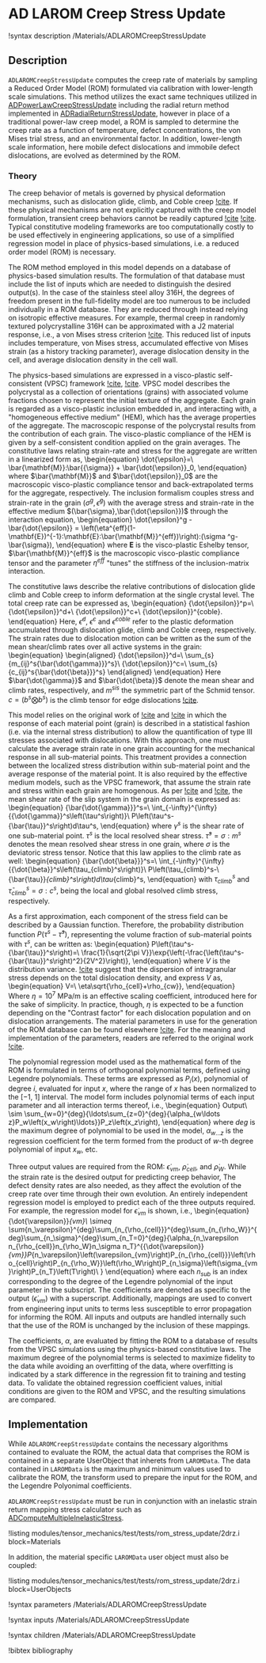 # AD LAROM Creep Stress Update

!syntax description /Materials/ADLAROMCreepStressUpdate

## Description

`ADLAROMCreepStressUpdate` computes the creep rate of materials by sampling a Reduced Order Model (ROM) formulated
via calibration with lower-length scale simulations. This method utilizes the exact same techniques
utilized in [ADPowerLawCreepStressUpdate](/ADPowerLawCreepStressUpdate.md) including the radial
return method implemented in [ADRadialReturnStressUpdate](/ADRadialReturnStressUpdate.md), however
in place of a traditional power-law creep model, a ROM is sampled to determine the creep rate as a
function of temperature, defect concentrations, the von Mises trial stress, and an environmental
factor. In addition, lower-length scale information, here mobile defect dislocations and immobile
defect dislocations, are evolved as determined by the ROM.

### Theory

The creep behavior of metals is governed by physical deformation mechanisms, such as dislocation
glide, climb, and Coble creep [!cite](Asaro:1983kf). If these physical mechanisms are not
explicitly captured with the creep model formulation, transient creep behaviors cannot be readily
captured [!cite](Wen:2017hu) [!cite](Wen:wv). Typical constitutive modeling frameworks are too
computationally costly to be used effectively in engineering applications, so use of a simplified
regression model in place of physics-based simulations, i.e. a reduced order model (ROM) is
necessary.

The ROM method employed in this model depends on a database of physics-based simulation results. The
formulation of that database must include the list of inputs which are needed to distinguish the
desired output(s). In the case of the stainless steel alloy 316H, the degrees of freedom present in
the full-fidelity model are too numerous to be included individually in a ROM database. They are
reduced through instead relying on isotropic effective measures. For example, thermal creep in
randomly textured polycrystalline 316H can be approximated with a J2 material response, i.e., a von
Mises stress criterion [!cite](Hutchinson:1976dr). This reduced list of inputs includes temperature,
von Mises stress, accumulated effective von Mises strain (as a history tracking parameter), average
dislocation density in the cell, and average dislocation density in the cell wall.

The physics-based simulations are expressed in a visco-plastic self-consistent (VPSC) framework
[!cite](Lebensohn:1993gn), [!cite](Lebensohn:2007iq). VPSC model describes the polycrystal as a
collection of orientations (grains) with associated volume fractions chosen to represent the initial
texture of the aggregate. Each grain is regarded as a visco-plastic inclusion embedded in, and
interacting with, a "homogeneous effective medium" (HEM), which has the average properties of the
aggregate. The macroscopic response of the polycrystal results from the contribution of each grain.
The visco-plastic compliance of the HEM is given by a self-consistent condition applied on the grain
averages. The constitutive laws relating strain-rate and stress for the aggregate are written in a
linearized form as,
\begin{equation}
  \dot{\epsilon}=\ \bar{\mathbf{M}}:\bar{{\sigma}} + \bar{\dot{\epsilon}}_0,
\end{equation}
where $\bar{\mathbf{M}}$ and $\bar{\dot{\epsilon}}_0$ are the macroscopic visco-plastic compliance tensor
and back-extrapolated terms for the aggregate, respectively. The inclusion formalism couples stress
and strain-rate in the grain $(\sigma ^g,\dot{\epsilon}^g)$ with the average stress and strain-rate in the effective medium $(\bar{\sigma},\bar{\dot{\epsilon}})$ through the interaction equation,
\begin{equation}
  \dot{\epsilon}^g - \bar{\dot{\epsilon}} = \left(\eta^{eff}(1-\mathbf{E})^{-1}:\mathbf{E}:\bar{\mathbf{M}}^{eff})\right):(\sigma ^g-\bar{\sigma}),
\end{equation}
where $\mathbf{E}$ is the visco-plastic Eshelby tensor, $\bar{\mathbf{M}}^{eff}$ is the macroscopic
visco-plastic compliance tensor and the parameter $\eta^{eff}$ "tunes" the stiffness of the
inclusion-matrix interaction.

The constitutive laws describe the relative contributions of dislocation glide climb and Coble creep to inform
deformation at the single crystal level. The total creep rate can be expressed as,
\begin{equation}
  {\dot{\epsilon}}^p=\ {\dot{\epsilon}}^d+\ {\dot{\epsilon}}^c+\ {\dot{\epsilon}}^{coble}.
\end{equation}
Here, ${\dot{\epsilon}}^d$, ${\dot{\epsilon}}^c$ and  ${\dot{\epsilon}}^{coble}$ refer to the plastic
deformation accumulated through dislocation glide, climb and Coble creep, respectively. The strain
rates due to dislocation motion can be written as the sum of the mean shear/climb rates over all active systems in the grain:
\begin{equation}
  \begin{aligned}
    {\dot{\epsilon}}^d=\ \sum_{s}{m_{ij}^s{\bar{\dot{\gamma}}}^s}\\
    {\dot{\epsilon}}^c=\ \sum_{s}{c_{ij}^s{\bar{\dot{\beta}}}^s}
  \end{aligned}
\end{equation}
Here $\bar{\dot{\gamma}}$  and $\bar{\dot{\beta}}$ denote the mean shear and climb rates, respectively, and
$m^{sis}$ the symmetric part of the Schmid tensor. $c=(b^s\bigotimes b^s)$ is  the climb tensor for
edge dislocations [!cite](Lebensohn:2010hr).

This model relies on the original work of [!cite](Wang:2017fo) and [!cite](Wang:2016fs) in which the
response of each material point (grain) is described in a statistical fashion (i.e. via the internal
stress distribution) to allow the quantification of type III stresses associated with dislocations.
With this approach, one must calculate the average strain rate in one grain accounting for the
mechanical response in all sub-material points. This treatment provides a connection between the
localized stress distribution within sub-material point and the average response of the material
point.   It is also required by the effective medium models, such as the VPSC framework, that assume
the strain rate and stress within each grain are homogenous. As per [!cite](Wang:2017fo) and
[!cite](Wang:2016fs), the mean shear rate of the slip system in the grain domain is expressed as:
\begin{equation}
  {\bar{\dot{\gamma}}}^s=\ \int_{-\infty}^{\infty}{{\dot{\gamma}}^s\left(\tau^s\right)}\ P\left(\tau^s-{\bar{\tau}}^s\right)d\tau^s,
\end{equation}
where ${\dot{\gamma}}^s$ is the shear rate of one sub-material point. $\tau^s$ is the local resolved shear stress.
${\bar{\tau}}^s=\sigma :m^s$ denotes the mean resolved shear stress in one grain, where $\sigma$ is
the deviatoric stress tensor. Notice that this law applies to the climb rate as well:
\begin{equation}
  {\bar{\dot{\beta}}}^s=\ \int_{-\infty}^{\infty}{{\dot{\beta}}^s\left(\tau_{climb}^s\right)}\ P\left(\tau_{climb}^s-\ {\bar{\tau}}_{climb}^s\right)d\tau_{climb}^s,
\end{equation}
with $\tau_{climb}^s$ and ${\bar{\tau}}_{climb}^s=\sigma: c^s$, being the local and global resolved climb stress, respectively.

As a first approximation, each component of the stress field can be described by a Gaussian
function. Therefore, the probability distribution function $P\left(\tau^s-{\bar{\tau}}^s\right)$,
representing the volume fraction of sub-material points with $\tau^s$, can be written as:
\begin{equation}
  P\left(\tau^s-{\bar{\tau}}^s\right)=\ \frac{1}{\sqrt{2\pi V}}\exp{\left(-\frac{\left(\tau^s-{\bar{\tau}}^s\right)^2}{2V^2}\right)},
\end{equation}
where $V$ is the distribution variance. [!cite](Wang:2016fs) suggest that the dispersion of intragranular stress
depends on the total dislocation density, and express $V$ as,
\begin{equation}
  V=\ \eta\sqrt{\rho_{cell}+\rho_{cw}},
\end{equation}
Where $\eta={10}^7$ MPa/m is an effective scaling coefficient, introduced here for the sake of simplicity. In practice, though, $\eta$ is
expected to be a function depending on the "Contrast factor" for each dislocation population and on
dislocation arrangements. The material parameters in use for the generation of the ROM database can
be found elsewhere [!cite](Tallman:YBweFy2x). For the meaning and implementation of the parameters,
readers are referred to the original work [!cite](Wen:wv).


The polynomial regression model used as the mathematical form of the ROM is formulated in terms of orthogonal polynomial
terms, defined using Legendre polynomials. These terms are expressed as $P_i\left(x\right)$,
polynomial of degree $i$, evaluated for input $x$, where the range of $x$ has been normalized to the
$\left[-1,\ 1\right]$ interval. The model form includes polynomial terms of each input parameter and all interaction terms thereof, i.e.,
\begin{equation}
	Output\ \sim \sum_{w=0}^{deg}{\ldots\sum_{z=0}^{deg}{\alpha_{w\ldots z}P_w\left(x_w\right)\ldots}}P_z\left(x_z\right),
\end{equation}
where $deg$ is the maximum degree of polynomial to be used in the model, $\alpha_{w\ldots z}$ is the regression coefficient for the term formed from the
 product of $w$-th degree polynomial of input $x_w$, etc.

Three output values are required from the ROM: $\dot{\epsilon}_{vm}$, ${\dot{\rho}}_{cell}$, and
${\dot{\rho}}_W$. While the strain rate is the desired output for predicting creep behavior, The
defect density rates are also needed, as they affect the evolution of the creep rate over time
through their own evolution. An entirely independent regression model is employed to predict each of
the three outputs required. For example, the regression model for $\dot{\epsilon}_{vm}$ is shown, i.e.,
\begin{equation}
  {\dot{\varepsilon}}_{vm}\ \simeq \sum_{n_\varepsilon}^{deg}\sum_{n_{\rho_{cell}}}^{deg}\sum_{n_{\rho_W}}^{deg}\sum_{n_\sigma}^{deg}\sum_{n_T=0}^{deg}{\alpha_{n_\varepsilon n_{\rho_{cell}}n_{\rho_W}n_\sigma n_T}^{{\dot{\varepsilon}}_{vm}}P_{n_\varepsilon}\left(\varepsilon_{vm}\right)P_{n_{\rho_{cell}}}\left(\rho_{cell}\right)P_{n_{\rho_W}}\left(\rho_W\right)P_{n_\sigma}\left(\sigma_{vm}\right)P_{n_T}\left(T\right)\ }
\end{equation}
where each $n_{sub}$ is an index corresponding to the degree of the Legendre polynomial of the input parameter in the subscript. The coefficients are denoted
as specific to the output $(\dot{\epsilon}_{vm})$ with a superscript. Additionally, mappings are
used to convert from engineering input units to terms less susceptible to error propagation for
informing the ROM. All inputs and outputs are handled internally such that the use of the ROM is
unchanged by the inclusion of these mappings.

The coefficients, $\alpha$, are evaluated by fitting the ROM to a database of results from the VPSC
simulations using the physics-based constitutive laws. The maximum degree of the polynomial terms is
selected to maximize fidelity to the data while avoiding an overfitting of the data, where
overfitting is indicated by a stark difference in the regression fit to training and testing data.
To validate the obtained regression coefficient values, initial conditions are given to the ROM and
VPSC, and the resulting simulations are compared.  

## Implementation

While `ADLAROMCreepStressUpdate` contains the necessary algorithms contained to evaluate the ROM,
the actual data that comprises the ROM is contained in a separate UserObject that inherets from
`LAROMData`. The data contained in `LAROMData` is the maximum and minimum values used to calibrate
the ROM, the transform used to prepare the input for the ROM, and the Legendre Polyonimal
coefficients.

`ADLAROMCreepStressUpdate` must be run in conjunction with an inelastic strain return mapping stress
calculator such as [ADComputeMultipleInelasticStress](ADComputeMultipleInelasticStress.md).

!listing modules/tensor_mechanics/test/tests/rom_stress_update/2drz.i block=Materials

In addition, the material specific `LAROMData` user object must also be coupled:

!listing modules/tensor_mechanics/test/tests/rom_stress_update/2drz.i block=UserObjects

!syntax parameters /Materials/ADLAROMCreepStressUpdate

!syntax inputs /Materials/ADLAROMCreepStressUpdate

!syntax children /Materials/ADLAROMCreepStressUpdate

!bibtex bibliography
